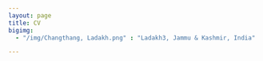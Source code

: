 ```yaml
---
layout: page
title: CV
bigimg:
  - "/img/Changthang, Ladakh.png" : "Ladakh3, Jammu & Kashmir, India"

---
```

